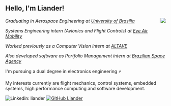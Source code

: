 <h2> Hello, I'm Liander!</h2>
<img align='right' src="https://media.giphy.com/media/1n4FT4KRQkDvK0IO4X/giphy.gif"/>

<p>
  <em>Graduating in Aerospace Engineering at <a href="http://www.unb.br">University of Brasilia</a></em> 
  <img src="https://upload.wikimedia.org/wikipedia/commons/thumb/c/c3/Webysther_20160322_-_Logo_UnB_%28sem_texto%29.svg/320px-Webysther_20160322_-_Logo_UnB_%28sem_texto%29.svg.png"      
     width="30"
     height="15"
     onclick="window.location.href('http://www.unb.br');"/>
</p>
<p>
  <em>
    Systems Engineering intern (Avionics and Flight Controls) at <a href="https://eveairmobility.com/">Eve Air Mobility</a>
  </em>
</p>
<p>
  <em>
    Worked previously as a Computer Vision intern at <a href="https://www.altave.com.br">ALTAVE</a>
  </em>
</p>
<p>
  <em>
    Also developed software as Portfolio Management intern at <a href="https://www.gov.br/aeb/">Brazilian Space Agency</a>
  </em>
</p>
<p>
I'm pursuing a dual degree in electronics engineering &#9889;
</p>
<p>
My interests currently are flight mechanics, control systems, embedded systems, high performance computing and software development.
</p>

![Linkedin: liander](https://img.shields.io/badge/-liander-blue?style=flat-square&logo=Linkedin&logoColor=white&link=https://www.linkedin.com/in/liander/)
[![GitHub Liander](https://img.shields.io/github/followers/liander-medeiros?label=follow&style=social)](https://github.com/liander-alves)
